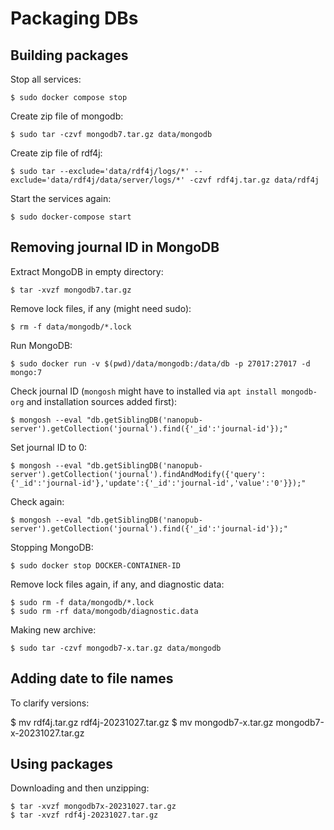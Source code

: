 # Packaging DBs

## Building packages

Stop all services:

    $ sudo docker compose stop

Create zip file of mongodb:

    $ sudo tar -czvf mongodb7.tar.gz data/mongodb

Create zip file of rdf4j:

    $ sudo tar --exclude='data/rdf4j/logs/*' --exclude='data/rdf4j/data/server/logs/*' -czvf rdf4j.tar.gz data/rdf4j

Start the services again:

    $ sudo docker-compose start


## Removing journal ID in MongoDB

Extract MongoDB in empty directory:

    $ tar -xvzf mongodb7.tar.gz

Remove lock files, if any (might need sudo):

    $ rm -f data/mongodb/*.lock

Run MongoDB:

    $ sudo docker run -v $(pwd)/data/mongodb:/data/db -p 27017:27017 -d mongo:7

Check journal ID (`mongosh` might have to installed via `apt install mongodb-org` and installation sources added first):

    $ mongosh --eval "db.getSiblingDB('nanopub-server').getCollection('journal').find({'_id':'journal-id'});"

Set journal ID to 0:

    $ mongosh --eval "db.getSiblingDB('nanopub-server').getCollection('journal').findAndModify({'query':{'_id':'journal-id'},'update':{'_id':'journal-id','value':'0'}});"

Check again:

    $ mongosh --eval "db.getSiblingDB('nanopub-server').getCollection('journal').find({'_id':'journal-id'});"

Stopping MongoDB:

    $ sudo docker stop DOCKER-CONTAINER-ID

Remove lock files again, if any, and diagnostic data:

    $ sudo rm -f data/mongodb/*.lock
    $ sudo rm -rf data/mongodb/diagnostic.data

Making new archive:

    $ sudo tar -czvf mongodb7-x.tar.gz data/mongodb


## Adding date to file names

To clarify versions:

   $ mv rdf4j.tar.gz rdf4j-20231027.tar.gz
   $ mv mongodb7-x.tar.gz mongodb7-x-20231027.tar.gz


## Using packages

Downloading and then unzipping:

    $ tar -xvzf mongodb7x-20231027.tar.gz
    $ tar -xvzf rdf4j-20231027.tar.gz

